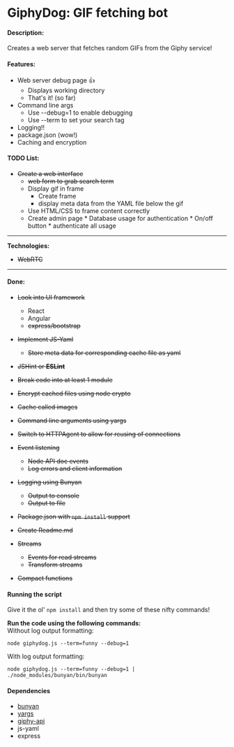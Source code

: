 # GiphyDog: GIF fetching bot

#### **Description:**  
Creates a web server that fetches random GIFs from the Giphy service!

#### **Features:**
 * Web server debug page :+1:
   * Displays working directory
   * That's it! (so far)
 * Command line args
   * Use --debug=1 to enable debugging
   * Use --term to set your search tag
 * Logging!!
 * package.json (wow!)
 * Caching and encryption

#### **TODO List:**
* ~~Create a web interface~~
    * ~~web form to grab search term~~
	* Display gif in frame
	    * Create frame
	    * display meta data from the YAML file below the gif
    * Use HTML/CSS to frame content correctly
    * Create admin page
            * Database usage for authentication
            * On/off button
            * authenticate all usage

-----
**Technologies:**
* ~~WebRTC~~

-----
#### **Done:**
* ~~Look into UI framework~~
    * React
    * Angular
    * ~~express/bootstrap~~
* ~~Implement JS-Yaml~~
    * ~~Store meta data for corresponding cache file as yaml~~
* ~~JSHint or **ESLint**~~
* ~~Break code into at least 1 module~~
* ~~Encrypt cached files using node crypto~~
* ~~Cache called images~~

* ~~Command line arguments using yargs~~
* ~~Switch to HTTPAgent to allow for reusing of connections~~
* ~~Event listening~~
  * ~~Node API doc events~~
  * ~~Log errors and client information~~
* ~~Logging using Bunyan~~
	* ~~Output to console~~
	* ~~Output to file~~
* ~~Package.json with ```npm install``` support~~
* ~~Create Readme.md~~
* ~~Streams~~
  * ~~Events for read streams~~
  * ~~Transform streams~~
* ~~Compact functions~~

#### Running the script

Give it the ol' ```npm install``` and then try some of these nifty commands!

__Run the code using the following commands:__  
Without log output formatting:
```
node giphydog.js --term=funny --debug=1
```

With log output formatting:
```
node giphydog.js --term=funny --debug=1 | ./node_modules/bunyan/bin/bunyan
```

#### Dependencies

 * [bunyan](https://github.com/trentm/node-bunyan)
 * [yargs](https://github.com/yargs/yargs)
 * [giphy-api](https://www.npmjs.com/package/giphy-api)
 * js-yaml
 * express

